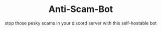 <h1 align="center"> Anti-Scam-Bot </h1>
<p align="center">stop those pesky scams in your discord server with this self-hostable bot</p>
